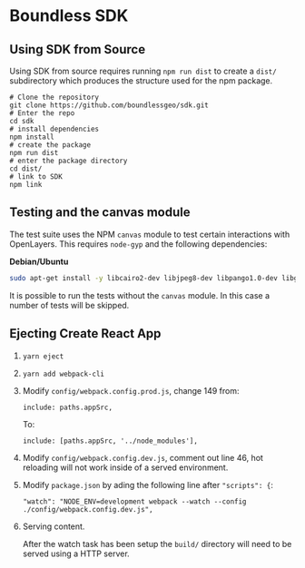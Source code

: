 # Boundless SDK

## Using SDK from Source

Using SDK from source requires running `npm run dist` to create a `dist/` subdirectory
which produces the structure used for the npm package.

```
# Clone the repository
git clone https://github.com/boundlessgeo/sdk.git
# Enter the repo
cd sdk
# install dependencies
npm install
# create the package
npm run dist
# enter the package directory
cd dist/
# link to SDK
npm link
```

## Testing and the canvas module

The test suite uses the NPM `canvas` module to test certain interactions
with OpenLayers.  This requires `node-gyp` and the following dependencies:

**Debian/Ubuntu**

```bash
sudo apt-get install -y libcairo2-dev libjpeg8-dev libpango1.0-dev libgif-dev g++
```

It is possible to run the tests without the `canvas` module. In this case a number
of tests will be skipped.


## Ejecting Create React App


1. `yarn eject`
2. `yarn add webpack-cli`
3. Modify `config/webpack.config.prod.js`, change 149 from:
    ```
    include: paths.appSrc,
    ```
    To:
    ```
    include: [paths.appSrc, '../node_modules'],
    ```
4. Modify `config/webpack.config.dev.js`, comment out line 46,
   hot reloading will not work inside of a served environment.

5. Modify `package.json` by ading the following line after `"scripts": {`:
    ```
    "watch": "NODE_ENV=development webpack --watch --config ./config/webpack.config.dev.js",
    ```
6. Serving content.

    After the watch task has been setup the `build/` directory will need to be
    served using a HTTP server.
 
